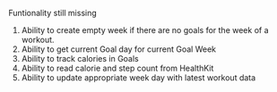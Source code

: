 Funtionality still missing
1. Ability to create empty week if there are no goals for the week of a workout.
2. Ability to get current Goal day for current Goal Week
3. Ability to track calories in Goals
4. Ability to read calorie and step count from HealthKit
5. Ability to update appropriate week day with latest workout data

